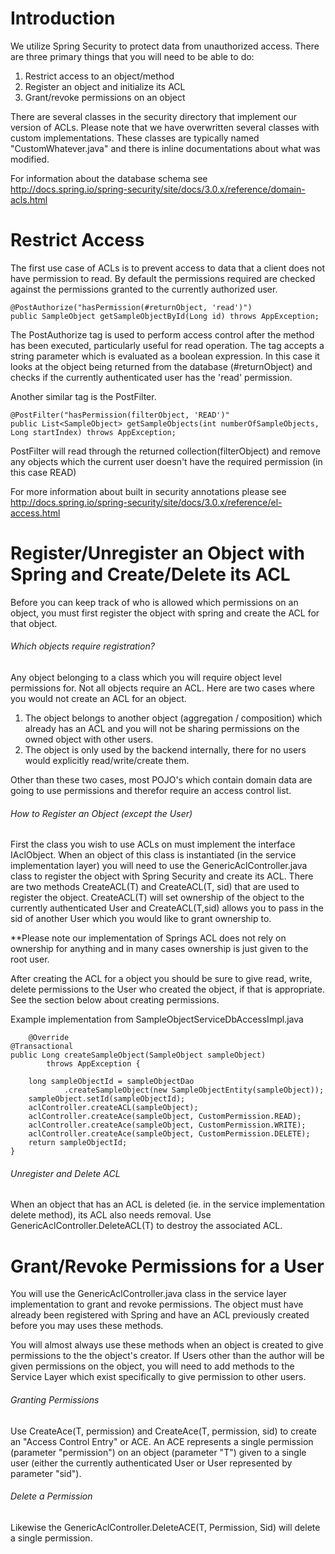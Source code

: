 #  Introduction

We utilize Spring Security to protect data from unauthorized access. There are three primary things that you will need to be able to do: 

1. Restrict access to an object/method 
1. Register an object and initialize its ACL
1. Grant/revoke permissions on an object


There are several classes in the security directory that implement our version of ACLs. Please note that we have overwritten several classes with custom implementations. These classes are typically named "CustomWhatever.java" and there is inline documentations about what was modified.

For information about the database schema see http://docs.spring.io/spring-security/site/docs/3.0.x/reference/domain-acls.html

# Restrict Access 

The first use case of ACLs is to prevent access to data that a client does not have permission to read.  By default the permissions required are checked against the permissions granted to the currently authorized user.

    @PostAuthorize("hasPermission(#returnObject, 'read')")
    public SampleObject getSampleObjectById(Long id) throws AppException;

The PostAuthorize tag is used to perform access control after the method has been executed, particularly useful for read operation.   The tag accepts a string parameter which is evaluated as a boolean expression.  In this case it looks at the object being returned from the database (#returnObject) and checks if the currently authenticated user has the 'read' permission.

Another similar tag is the PostFilter.

    @PostFilter("hasPermission(filterObject, 'READ')"
    public List<SampleObject> getSampleObjects(int numberOfSampleObjects, Long startIndex) throws AppException;

PostFilter will read through the returned collection(filterObject) and remove any objects which the current user doesn't have the required permission (in this case READ)

For more information about built in security annotations please see http://docs.spring.io/spring-security/site/docs/3.0.x/reference/el-access.html

# Register/Unregister an Object with Spring and Create/Delete its ACL

Before you can keep track of who is allowed which permissions on an object, you must first register the object with spring and create the ACL for that object.

###### Which objects require registration?

Any object belonging to a class which you will require object level permissions for.  Not all objects require an ACL. Here are two cases where you would not create an ACL for an object.  

1. The object belongs to another object (aggregation / composition) which already has an ACL and you will not be sharing permissions on the owned object with other users.
1. The object is only used by the backend internally, there for no users would explicitly read/write/create them.

Other than these two cases, most POJO's which contain domain data are going to use permissions and therefor require an access control list.

###### How to Register an Object (except the User)

First the class you wish to use ACLs on must implement the interface IAclObject. When an object of this class is instantiated (in the service implementation layer) you will need to use the GenericAclController.java class to register the object with Spring Security and create its ACL. There are two methods CreateACL(T) and CreateACL(T, sid) that are used to register the object.  CreateACL(T) will set ownership of the object to the currently authenticated User and CreateACL(T,sid) allows you to pass in the sid of another User which you would like to grant ownership to.

**Please note our implementation of Springs ACL does not rely on ownership for anything and in many cases ownership is just given to the root user.

After creating the ACL for a object you should be sure to give read, write, delete permissions to the User who created the object, if that is appropriate.  See the section below about creating permissions.

Example implementation from SampleObjectServiceDbAccessImpl.java

        @Override
	@Transactional
	public Long createSampleObject(SampleObject sampleObject)
			throws AppException {

		long sampleObjectId = sampleObjectDao
				.createSampleObject(new SampleObjectEntity(sampleObject));
		sampleObject.setId(sampleObjectId);
		aclController.createACL(sampleObject);
		aclController.createAce(sampleObject, CustomPermission.READ);
		aclController.createAce(sampleObject, CustomPermission.WRITE);
		aclController.createAce(sampleObject, CustomPermission.DELETE);
		return sampleObjectId;
	}

###### Unregister and Delete ACL

When an object that has an ACL is deleted (ie. in the service implementation delete method), its ACL also needs removal.  Use GenericAclController.DeleteACL(T) to destroy the associated ACL.

# Grant/Revoke Permissions for a User

 You will use the GenericAclController.java class in the service layer implementation to grant and revoke permissions.  The object must have already been registered with Spring and have an ACL previously created before you may uses these methods.

You will almost always use these methods when an object is created to give permissions to the the object's creator.  If Users other than the author will be given permissions on the object, you will need to add methods to the Service Layer which exist specifically to give permission to other users.

###### Granting Permissions

Use CreateAce(T, permission) and CreateAce(T, permission, sid) to create an "Access Control Entry" or ACE.  An ACE represents a single permission (parameter "permission") on an object (parameter "T") given to a single user (either the currently authenticated User or User represented by parameter "sid").  

###### Delete a Permission
Likewise the GenericAclController.DeleteACE(T, Permission, Sid) will delete a single permission.
